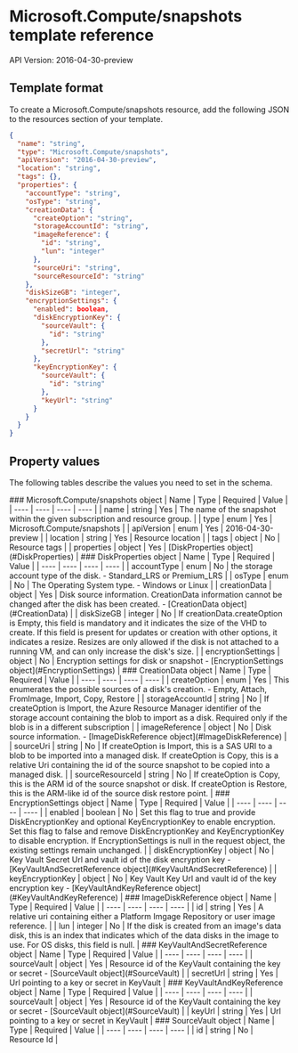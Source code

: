 # Microsoft.Compute/snapshots template reference
API Version: 2016-04-30-preview
## Template format

To create a Microsoft.Compute/snapshots resource, add the following JSON to the resources section of your template.

```json
{
  "name": "string",
  "type": "Microsoft.Compute/snapshots",
  "apiVersion": "2016-04-30-preview",
  "location": "string",
  "tags": {},
  "properties": {
    "accountType": "string",
    "osType": "string",
    "creationData": {
      "createOption": "string",
      "storageAccountId": "string",
      "imageReference": {
        "id": "string",
        "lun": "integer"
      },
      "sourceUri": "string",
      "sourceResourceId": "string"
    },
    "diskSizeGB": "integer",
    "encryptionSettings": {
      "enabled": boolean,
      "diskEncryptionKey": {
        "sourceVault": {
          "id": "string"
        },
        "secretUrl": "string"
      },
      "keyEncryptionKey": {
        "sourceVault": {
          "id": "string"
        },
        "keyUrl": "string"
      }
    }
  }
}
```
## Property values

The following tables describe the values you need to set in the schema.

<a id="Microsoft.Compute/snapshots" />
### Microsoft.Compute/snapshots object
|  Name | Type | Required | Value |
|  ---- | ---- | ---- | ---- |
|  name | string | Yes | The name of the snapshot within the given subscription and resource group. |
|  type | enum | Yes | Microsoft.Compute/snapshots |
|  apiVersion | enum | Yes | 2016-04-30-preview |
|  location | string | Yes | Resource location |
|  tags | object | No | Resource tags |
|  properties | object | Yes | [DiskProperties object](#DiskProperties) |


<a id="DiskProperties" />
### DiskProperties object
|  Name | Type | Required | Value |
|  ---- | ---- | ---- | ---- |
|  accountType | enum | No | the storage account type of the disk. - Standard_LRS or Premium_LRS |
|  osType | enum | No | The Operating System type. - Windows or Linux |
|  creationData | object | Yes | Disk source information. CreationData information cannot be changed after the disk has been created. - [CreationData object](#CreationData) |
|  diskSizeGB | integer | No | If creationData.createOption is Empty, this field is mandatory and it indicates the size of the VHD to create. If this field is present for updates or creation with other options, it indicates a resize. Resizes are only allowed if the disk is not attached to a running VM, and can only increase the disk's size. |
|  encryptionSettings | object | No | Encryption settings for disk or snapshot - [EncryptionSettings object](#EncryptionSettings) |


<a id="CreationData" />
### CreationData object
|  Name | Type | Required | Value |
|  ---- | ---- | ---- | ---- |
|  createOption | enum | Yes | This enumerates the possible sources of a disk's creation. - Empty, Attach, FromImage, Import, Copy, Restore |
|  storageAccountId | string | No | If createOption is Import, the Azure Resource Manager identifier of the storage account containing the blob to import as a disk. Required only if the blob is in a different subscription |
|  imageReference | object | No | Disk source information. - [ImageDiskReference object](#ImageDiskReference) |
|  sourceUri | string | No | If createOption is Import, this is a SAS URI to a blob to be imported into a managed disk. If createOption is Copy, this is a relative Uri containing the id of the source snapshot to be copied into a managed disk. |
|  sourceResourceId | string | No | If createOption is Copy, this is the ARM id of the source snapshot or disk. If createOption is Restore, this is the ARM-like id of the source disk restore point. |


<a id="EncryptionSettings" />
### EncryptionSettings object
|  Name | Type | Required | Value |
|  ---- | ---- | ---- | ---- |
|  enabled | boolean | No | Set this flag to true and provide DiskEncryptionKey and optional KeyEncryptionKey to enable encryption. Set this flag to false and remove DiskEncryptionKey and KeyEncryptionKey to disable encryption. If EncryptionSettings is null in the request object, the existing settings remain unchanged. |
|  diskEncryptionKey | object | No | Key Vault Secret Url and vault id of the disk encryption key - [KeyVaultAndSecretReference object](#KeyVaultAndSecretReference) |
|  keyEncryptionKey | object | No | Key Vault Key Url and vault id of the key encryption key - [KeyVaultAndKeyReference object](#KeyVaultAndKeyReference) |


<a id="ImageDiskReference" />
### ImageDiskReference object
|  Name | Type | Required | Value |
|  ---- | ---- | ---- | ---- |
|  id | string | Yes | A relative uri containing either a Platform Imgage Repository or user image reference. |
|  lun | integer | No | If the disk is created from an image's data disk, this is an index that indicates which of the data disks in the image to use. For OS disks, this field is null. |


<a id="KeyVaultAndSecretReference" />
### KeyVaultAndSecretReference object
|  Name | Type | Required | Value |
|  ---- | ---- | ---- | ---- |
|  sourceVault | object | Yes | Resource id of the KeyVault containing the key or secret - [SourceVault object](#SourceVault) |
|  secretUrl | string | Yes | Url pointing to a key or secret in KeyVault |


<a id="KeyVaultAndKeyReference" />
### KeyVaultAndKeyReference object
|  Name | Type | Required | Value |
|  ---- | ---- | ---- | ---- |
|  sourceVault | object | Yes | Resource id of the KeyVault containing the key or secret - [SourceVault object](#SourceVault) |
|  keyUrl | string | Yes | Url pointing to a key or secret in KeyVault |


<a id="SourceVault" />
### SourceVault object
|  Name | Type | Required | Value |
|  ---- | ---- | ---- | ---- |
|  id | string | No | Resource Id |

